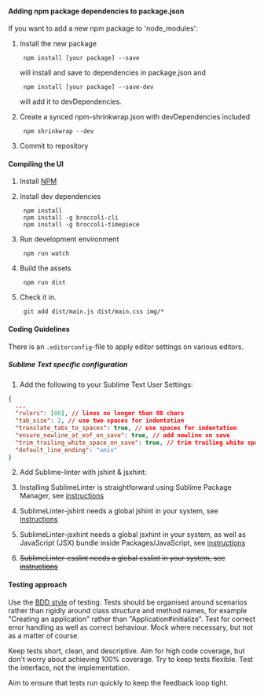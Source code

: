#### Adding npm package dependencies to package.json

If you want to add a new npm package to 'node_modules':

1. Install the new package

        npm install [your package] --save
    will install and save to dependencies in package.json and

        npm install [your package] --save-dev
    will add it to devDependencies.

2. Create a synced npm-shrinkwrap.json with devDependencies included

        npm shrinkwrap --dev

3. Commit to repository

#### Compiling the UI

1. Install [NPM](https://npmjs.org/)

2. Install dev dependencies

        npm install
        npm install -g broccoli-cli
        npm install -g broccoli-timepiece

3. Run development environment

        npm run watch

4. Build the assets

        npm run dist

5. Check it in.

        git add dist/main.js dist/main.css img/*

#### Coding Guidelines

There is an ```.editorconfig```-file to apply editor settings on various editors.

##### Sublime Text specific configuration

1. Add the following to your Sublime Text User Settings:

  ```json
  {
    ...
    "rulers": [80], // lines no longer than 80 chars
    "tab_size": 2, // use two spaces for indentation
    "translate_tabs_to_spaces": true, // use spaces for indentation
    "ensure_newline_at_eof_on_save": true, // add newline on save
    "trim_trailing_white_space_on_save": true, // trim trailing white space on save
    "default_line_ending": "unix"
  }
  ```

2. Add Sublime-linter with jshint & jsxhint:

  1. Installing SublimeLinter is straightforward using Sublime Package Manager, see [instructions](http://sublimelinter.readthedocs.org/en/latest/installation.html#installing-via-pc)

  2. SublimeLinter-jshint needs a global jshint in your system, see [instructions](https://github.com/SublimeLinter/SublimeLinter-jshint#linter-installation)

  3. SublimeLinter-jsxhint needs a global jsxhint in your system, as well as JavaScript (JSX) bundle inside Packages/JavaScript, see [instructions](https://github.com/SublimeLinter/SublimeLinter-jsxhint#linter-installation)

  4. ~~SublimeLinter-csslint needs a global csslint in your system, see [instructions](https://github.com/SublimeLinter/SublimeLinter-csslint#linter-installation)~~

#### Testing approach

Use the [BDD style](http://guide.agilealliance.org/guide/bdd.html) of testing.
Tests should be organised around scenarios rather than rigidly around class
structure and method names, for example "Creating an application" rather than
"Application#initialize". Test for correct error handling as well as correct
behaviour. Mock where necessary, but not as a matter of course.

Keep tests short, clean, and descriptive. Aim for high code coverage, but don't
worry about achieving 100% coverage. Try to keep tests flexible. Test the
interface, not the implementation.

Aim to ensure that tests run quickly to keep the feedback loop tight.
